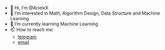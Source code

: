 - 👋 Hi, I’m @ArielxX
- 👀 I’m interested in Math, Algorithm Design, Data Structure and Machine Learning
- 🌱 I’m currently learning Machine Learning 
- 📫 How to reach me:
    - [telegram](t.me/arielxx)
    - [email](mailto:acruzx94@gmail.com)

<!---
ArielxX/ArielxX is a ✨ special ✨ repository because its `README.md` (this file) appears on your GitHub profile.
You can click the Preview link to take a look at your changes.
--->
